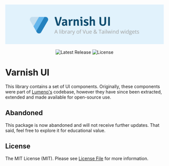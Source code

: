 <!-- Banner -->
<p align="center">
    <a href="https://varnish.caneara.com">
        <img src="docs/public/banner.png" />
    </a>
</p>

<!-- Badges -->
<p align="center">
    <img src="https://img.shields.io/npm/v/@caneara/varnish.svg" alt="Latest Release" />
    <img src="https://img.shields.io/npm/l/@caneara/varnish.svg" alt="License" />
</p>

# Varnish UI

This library contains a set of UI components. Originally, these components were part of [Lumeno's](https://github.com/caneara/lumeno) codebase, however they have since been extracted, extended and made available for open-source use.

## Abandoned

This package is now abandoned and will not receive further updates. That said, feel free to explore it for educational value.

## License

The MIT License (MIT). Please see [License File](LICENSE.md) for more information.
